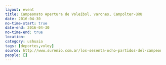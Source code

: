 ```yaml
---
layout: event 
title: Campeonato Apertura de Voleibol, varones, Campolter-QRU
date: 2016-04-30
no-time-start: true
date-end: 2016-04-30
no-time-end: true
location: 
category: ushuaia
tags: [deportes,voley]
source: http://www.surenio.com.ar/los-sesenta-ocho-partidos-del-campeonato-apertura-2016/
people: []
---
```

